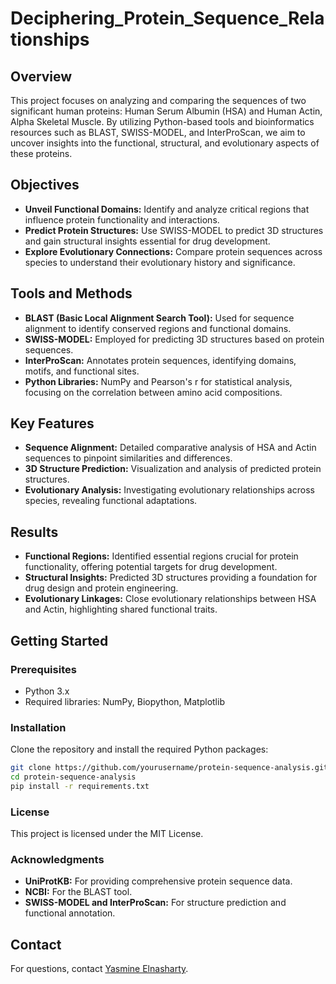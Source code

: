# Deciphering_Protein_Sequence_Relationships

## Overview
This project focuses on analyzing and comparing the sequences of two significant human proteins: Human Serum Albumin (HSA) and Human Actin, Alpha Skeletal Muscle. By utilizing Python-based tools and bioinformatics resources such as BLAST, SWISS-MODEL, and InterProScan, we aim to uncover insights into the functional, structural, and evolutionary aspects of these proteins.

## Objectives
- **Unveil Functional Domains:** Identify and analyze critical regions that influence protein functionality and interactions.
- **Predict Protein Structures:** Use SWISS-MODEL to predict 3D structures and gain structural insights essential for drug development.
- **Explore Evolutionary Connections:** Compare protein sequences across species to understand their evolutionary history and significance.

## Tools and Methods
- **BLAST (Basic Local Alignment Search Tool):** Used for sequence alignment to identify conserved regions and functional domains.
- **SWISS-MODEL:** Employed for predicting 3D structures based on protein sequences.
- **InterProScan:** Annotates protein sequences, identifying domains, motifs, and functional sites.
- **Python Libraries:** NumPy and Pearson's r for statistical analysis, focusing on the correlation between amino acid compositions.

## Key Features
- **Sequence Alignment:** Detailed comparative analysis of HSA and Actin sequences to pinpoint similarities and differences.
- **3D Structure Prediction:** Visualization and analysis of predicted protein structures.
- **Evolutionary Analysis:** Investigating evolutionary relationships across species, revealing functional adaptations.

## Results
- **Functional Regions:** Identified essential regions crucial for protein functionality, offering potential targets for drug development.
- **Structural Insights:** Predicted 3D structures providing a foundation for drug design and protein engineering.
- **Evolutionary Linkages:** Close evolutionary relationships between HSA and Actin, highlighting shared functional traits.

## Getting Started

### Prerequisites
- Python 3.x
- Required libraries: NumPy, Biopython, Matplotlib

### Installation
Clone the repository and install the required Python packages:
```bash
git clone https://github.com/yourusername/protein-sequence-analysis.git
cd protein-sequence-analysis
pip install -r requirements.txt
```

### License
This project is licensed under the MIT License.

### Acknowledgments
- **UniProtKB:** For providing comprehensive protein sequence data.
- **NCBI:** For the BLAST tool.
- **SWISS-MODEL and InterProScan:** For structure prediction and functional annotation.

## Contact
For questions, contact [Yasmine Elnasharty](elnashartyasmine@gmail.com).
